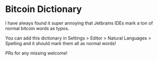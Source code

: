 # Bitcoin Dictionary

I have always found it super annoying that Jetbrains IDEs mark a ton of normal bitcoin words as typos.

You can add this dictionary in Settings > Editor > Natural Languages > Spelling and it should mark them all as normal words!

PRs for any missing welcome!
